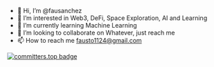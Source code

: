 - 👋 Hi, I’m @fausanchez
- 👀 I’m interested in Web3, DeFi, Space Exploration, AI and Learning
- 🌱 I’m currently learning Machine Learning
- 💞️ I’m looking to collaborate on Whatever, just reach me
- 📫 How to reach me fausto1124@gmail.com

[![committers.top badge](https://user-badge.committers.top/uruguay_private/fausanchez.svg)](https://user-badge.committers.top/uruguay_private/fausanchez)

